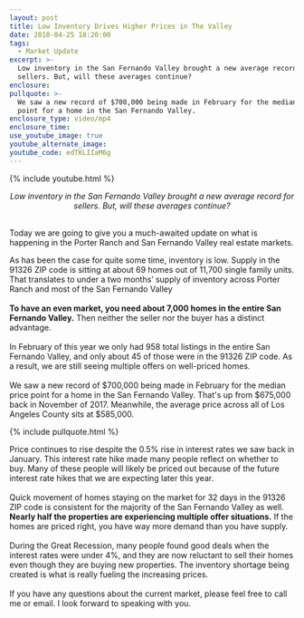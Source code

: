 ```yaml
---
layout: post
title: Low Inventory Drives Higher Prices in The Valley
date: 2018-04-25 18:20:00
tags:
  - Market Update
excerpt: >-
  Low inventory in the San Fernando Valley brought a new average record for
  sellers. But, will these averages continue?
enclosure:
pullquote: >-
  We saw a new record of $700,000 being made in February for the median price
  point for a home in the San Fernando Valley.
enclosure_type: video/mp4
enclosure_time:
use_youtube_image: true
youtube_alternate_image:
youtube_code: edTKLIIaM6g
---
```


{% include youtube.html %}

<center><em>Low inventory in the San Fernando Valley brought a new average record for sellers. But, will these averages continue?</em></center>

<center>&nbsp;</center>

Today we are going to give you a much-awaited update on what is happening in the Porter Ranch and San Fernando Valley real estate markets.

As has been the case for quite some time, inventory is low. Supply in the 91326 ZIP code is sitting at about 69 homes out of 11,700 single family units. That translates to under a two months’ supply of inventory across Porter Ranch and most of the San Fernando Valley<br> <br>**To have an even market, you need about 7,000 homes in the entire San Fernando Valley.** Then neither the seller nor the buyer has a distinct advantage.<br> <br>In February of this year we only had 958 total listings in the entire San Fernando Valley, and only about 45 of those were in the 91326 ZIP code. As a result, we are still seeing multiple offers on well-priced homes.<br> <br>We saw a new record of $700,000 being made in February for the median price point for a home in the San Fernando Valley. That's up from $675,000 back in November of 2017. Meanwhile, the average price across all of Los Angeles County sits at $585,000.

{% include pullquote.html %}

Price continues to rise despite the 0.5% rise in interest rates we saw back in January. This interest rate hike made many people reflect on whether to buy. Many of these people will likely be priced out because of the future interest rate hikes that we are expecting later this year.<br> <br>Quick movement of homes staying on the market for 32 days in the 91326 ZIP code is consistent for the majority of the San Fernando Valley as well. **Nearly half the properties are experiencing multiple offer situations.** If the homes are priced right, you have way more demand than you have supply.<br> <br>During the Great Recession, many people found good deals when the interest rates were under 4%, and they are now reluctant to sell their homes even though they are buying new properties. The inventory shortage being created is what is really fueling the increasing prices.<br> <br>If you have any questions about the current market, please feel free to call me or email. I look forward to speaking with you.